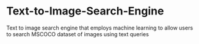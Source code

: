 # Text-to-Image-Search-Engine
Text to image search engine that employs machine learning to allow users to search MSCOCO dataset of images using text queries
